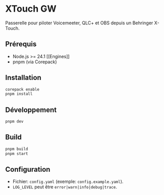 # XTouch GW

Passerelle pour piloter Voicemeeter, QLC+ et OBS depuis un Behringer X-Touch.

## Prérequis
- Node.js >= 24.1 [[Engines]]
- pnpm (via Corepack)

## Installation
```sh
corepack enable
pnpm install
```

## Développement
```sh
pnpm dev
```

## Build
```sh
pnpm build
pnpm start
```

## Configuration
- Fichier: `config.yaml` (exemple: `config.example.yaml`).
- `LOG_LEVEL` peut être `error|warn|info|debug|trace`. 